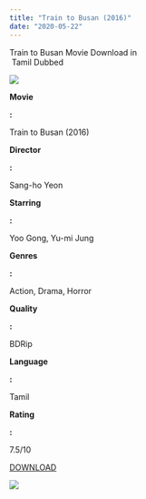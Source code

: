 ```yaml
---
title: "Train to Busan (2016)"
date: "2020-05-22"
---
```


Train to Busan Movie Download in  
 Tamil Dubbed

[![](https://1.bp.blogspot.com/-2IUNT4YnLns/XqOhuOnoXRI/AAAAAAAAAyg/sqQ8dUhfXKouO2C9LhWVJMz0EkxtCr7dACNcBGAsYHQ/s320/images{6a9242ac63492b6a27eb196a6e17803ac8b6d8f05d0536ef84b9c25d26eb437e}2B{6a9242ac63492b6a27eb196a6e17803ac8b6d8f05d0536ef84b9c25d26eb437e}252815{6a9242ac63492b6a27eb196a6e17803ac8b6d8f05d0536ef84b9c25d26eb437e}2529.jpeg)](https://1.bp.blogspot.com/-2IUNT4YnLns/XqOhuOnoXRI/AAAAAAAAAyg/sqQ8dUhfXKouO2C9LhWVJMz0EkxtCr7dACNcBGAsYHQ/s1600/images{6a9242ac63492b6a27eb196a6e17803ac8b6d8f05d0536ef84b9c25d26eb437e}2B{6a9242ac63492b6a27eb196a6e17803ac8b6d8f05d0536ef84b9c25d26eb437e}252815{6a9242ac63492b6a27eb196a6e17803ac8b6d8f05d0536ef84b9c25d26eb437e}2529.jpeg)

**Movie**

**:**

Train to Busan (2016)

**Director**

**:**

Sang-ho Yeon

**Starring**

**:**

Yoo Gong, Yu-mi Jung

**Genres**

**:**

Action, Drama, Horror

**Quality**

**:**

BDRip

**Language**

**:**

Tamil

**Rating**

**:**

7.5/10

[DOWNLOAD](http://cdn86.vidorg.net/h7toc4k5amlbu3tf6rudlnxn34lvkpbjzro2kui3h3awwmfkrfr3upa3m7gq/TamilYogi.com_-_Train_to_Busan_(2016)_Blu_Ray_1080p_Org_[Tel_+_Tam_+_Hin_+_Eng_+_Kor]_(1)_NQ_360p.mp4)

[![](https://1.bp.blogspot.com/-rNloTinyvXw/XqOjOEr3kbI/AAAAAAAAAys/Z7ojKv27_u49Cm0zk-wxYV-JfM1mgyPBACNcBGAsYHQ/s320/download-icon.gif)](https://1.bp.blogspot.com/-rNloTinyvXw/XqOjOEr3kbI/AAAAAAAAAys/Z7ojKv27_u49Cm0zk-wxYV-JfM1mgyPBACNcBGAsYHQ/s1600/download-icon.gif)
